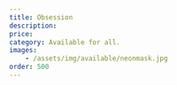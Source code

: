 ```yaml
---
title: Obsession
description: 
price: 
category: Available for all.
images: 
    - /assets/img/available/neonmask.jpg
order: 500
---
```

